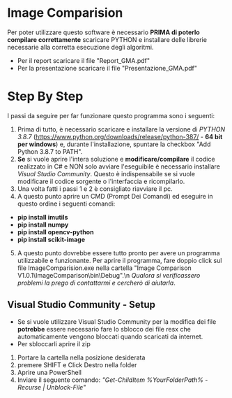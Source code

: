 # Image Comparision

Per poter utilizzare questo software è necessario **PRIMA di poterlo compilare correttamente** scaricare PYTHON e installare delle librerie necessarie alla corretta esecuzione degli algoritmi.

- Per il report scaricare il file "Report_GMA.pdf"
- Per la presentazione scaricare il file "Presentazione_GMA.pdf"

# Step By Step
I passi da seguire per far funzionare questo programma sono i seguenti:

1. Prima di tutto, è necessario scaricare e installare la versione di *PYTHON 3.8.7* (https://www.python.org/downloads/release/python-387/ - **64 bit per windows**) e, durante l'installazione, spuntare la checkbox "Add Python 3.8.7 to PATH".
2. **Se** si vuole aprire l'intera soluzione e **modificare/compilare** il codice realizzato in C# e NON solo avviare l'eseguibile è necessario installare *Visual Studio Community*. Questo è indispensabile se si vuole modificare il codice sorgente o l'interfaccia e ricompilarlo.
3. Una volta fatti i passi 1 e 2 è consigliato riavviare il pc.
4. A questo punto aprire un CMD (Prompt Dei Comandi) ed eseguire in questo ordine i seguenti comandi:
- **pip install imutils**
- **pip install numpy**
- **pip install opencv-python**
- **pip install scikit-image**
5. A questo punto dovrebbe essere tutto pronto per avere un programma utilizzabile e funzionante. Per aprire il programma, fare doppio click sul file ImageComparision.exe nella cartella "Image Comparison V1.0.1\ImageComparison\bin\Debug".\n
*Qualora si verificassero problemi la prego di contattarmi e cercherò di aiutarla*.

## Visual Studio Community - Setup
- Se si vuole utilizzare Visual Studio Community per la modifica dei file **potrebbe** essere necessario fare lo sblocco dei file resx che automaticamente vengono bloccati quando scaricati da internet.
- Per sbloccarli aprire il zip
1. Portare la cartella nella posizione desiderata
2. premere SHIFT e Click Destro nella folder
3. Aprire una PowerShell
4. Inviare il seguente comando: _"Get-ChildItem %YourFolderPath% -Recurse | Unblock-File"_
